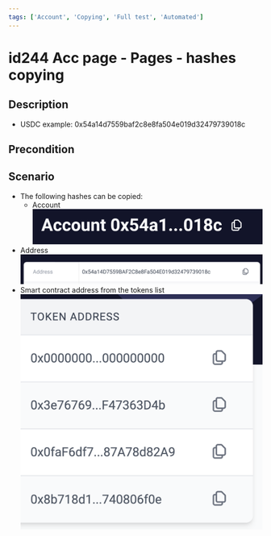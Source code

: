 ```yaml
---
tags: ['Account', 'Copying', 'Full test', 'Automated']
---
```


# id244 Acc page - Pages - hashes copying

## Description
  - USDC example: 0x54a14d7559baf2c8e8fa504e019d32479739018c

## Precondition


## Scenario
- The following hashes can be copied:
    - Account
  ![Screenshot](../../../../static/img/Pages/AccountsPage/id244_1.png)
- Address
  ![Screenshot](../../../../static/img/Pages/AccountsPage/id244_2.png)
- Smart contract address from the tokens list
  ![Screenshot](../../../../static/img/Pages/AccountsPage/id244_3.png)